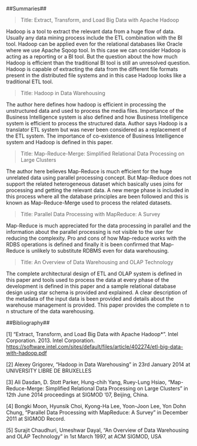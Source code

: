 ##Summaries##

> Title: Extract, Transform, and Load Big Data with Apache Hadoop

Hadoop is a tool to extract the relevant data from a huge flow of data. Usually any data mining process include the ETL combination with the BI tool. Hadoop can be applied even for the relational databases like Oracle where we use Apache Sqoop tool. In this case we can consider Hadoop is acting as a reporting or a BI tool. But the question about the how much Hadoop is efficient than the traditional BI tool is still an unresolved question.  Hadoop is capable of extracting the data from the different file formats present in the distributed file systems and in this case Hadoop looks like a traditional ETL tool.

> Title: Hadoop in Data Warehousing 

The author here defines how hadoop is efficient in processing the unstructured data and used to process the media files. Importance of the Business Intelligence system is also defined and how Business Intelligence system is efficient to process the structured data. Author says Hadoop is a translator ETL system but was never been considered as a replacement of the ETL system. The importance of co-existence of Business Intelligence system and Hadoop is defined in this paper.

> Title: Map-Reduce-Merge: Simplified Relational Data Processing on Large Clusters 

The author here believes Map-Reduce is much efficient for the huge unrelated data using parallel processing concept. But Map-Reduce does not support the related heterogeneous dataset which basically uses joins for processing and getting the relevant data. A new merge phase is included in this process where all the database principles are been followed and this is known as Map-Reduce-Merge used to process the related datasets.

> Title: Parallel Data Processing with MapReduce: A Survey 

Map-Reduce is much appreciated for the data processing in parallel and the information about the parallel processing is not visible to the user for reducing the complexity. Pro and cons of how Map-reduce works with the RDBS operations is defined and finally it is been confirmed that Map-Reduce is unlikely to substitute RDBMS even for data warehousing.

> Title: An Overview of Data Warehousing and OLAP Technology

The complete architectural design of ETL and OLAP system is defined in this paper and tools used to process the data at every phase of the development is defined in this paper and a sample relational database design using star schema is provided and explained. A clear description of the metadata of the input data is been provided and details about the warehouse management is provided. This paper provides the complete n to n structure of the data warehousing.



##Bibliography##

[1] “Extract, Transform, and Load Big Data with Apache Hadoop*”. Intel Corporation. 2013. Intel Corporation. https://software.intel.com/sites/default/files/article/402274/etl-big-data-with-hadoop.pdf

[2] Alexey Grigorev, “Hadoop in Data Warehousing” in 23rd January 2014 at UNIVERSITY LIBRE DE BRUXELLES

[3] Ali Dasdan, D. Stott Parker, Hung-chih Yang, Ruey-Lung Hsiao, “Map-Reduce-Merge: Simplified Relational Data Processing on Large Clusters” in 12th June 2014 proceedings at SIGMOD ’07, Beijing, China.

[4] Bongki Moon, Hyunsik Choi, Kyong-Ha Lee, Yoon-Joon Lee, Yon Dohn Chung, “Parallel Data Processing with MapReduce: A Survey” in December 2011 at SIGMOD Record.

[5] Surajit Chaudhuri, Umeshwar Dayal, “An Overview of Data Warehousing and OLAP Technology” in 1st March 1997, at ACM SIGMOD, USA
